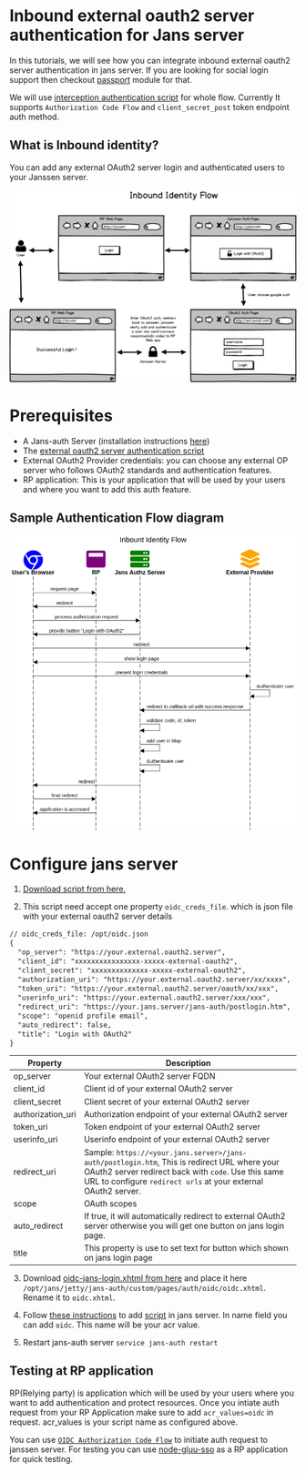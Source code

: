# Inbound external oauth2 server authentication for Jans server

In this tutorials, we will see how you can integrate inbound external oauth2 server authentication in jans server. If you are looking for social login support then checkout [passport](https://github.com/GluuFederation/tutorials/blob/master/oidc-sso-tutorials/code/node/jans-passport/README.md) module for that.

We will use [interception authentication script](https://github.com/GluuFederation/tutorials/blob/master/oidc-sso-tutorials/code/script/oidc-inbound-script/oidc-jans-script.py) for whole flow. Currently It supports `Authorization Code Flow` and `client_secret_post` token endpoint auth method.  

## What is Inbound identity?

You can add any external OAuth2 server login and authenticated users to your Janssen server.

![inbound-identity-simple-flow](files/jans-oidc-flow-balsamiq.png)

# Prerequisites

- A Jans-auth Server (installation instructions [here](https://github.com/JanssenProject/jans/tree/main/jans-linux-setup#readme))
- The [external oauth2 server authentication script](https://github.com/GluuFederation/tutorials/blob/master/oidc-sso-tutorials/code/script/oidc-inbound-script/oidc-jans-script.py)
- External OAuth2 Provider credentials: you can choose any external OP server who follows OAuth2 standards and authentication features.  
- RP application: This is your application that will be used by your users and where you want to add this auth feature.

## Sample Authentication Flow diagram

![inbound-identity-app-flow](files/jans-sequence-flow.png)

# Configure jans server

1. [Download script from here.](https://github.com/GluuFederation/tutorials/blob/master/oidc-sso-tutorials/code/script/oidc-inbound-script/oidc-jans-script.py)

2. This script need accept one property `oidc_creds_file`. which is json file with your external oauth2 server details

```
// oidc_creds_file: /opt/oidc.json
{
  "op_server": "https://your.external.oauth2.server",
  "client_id": "xxxxxxxxxxxxxxxx-xxxxx-external-oauth2",
  "client_secret": "xxxxxxxxxxxxxx-xxxxx-external-oauth2",
  "authorization_uri": "https://your.external.oauth2.server/xx/xxxx",
  "token_uri": "https://your.external.oauth2.server/oauth/xx/xxx",
  "userinfo_uri": "https://your.external.oauth2.server/xxx/xxx",
  "redirect_uri": "https://your.jans.server/jans-auth/postlogin.htm",
  "scope": "openid profile email",
  "auto_redirect": false,
  "title": "Login with OAuth2"
}
```

| Property | Description |
|----------|-------------|
| op_server | Your external OAuth2 server FQDN |
| client_id | Client id of your external OAuth2 server |
| client_secret | Client secret of your external OAuth2 server |
| authorization_uri | Authorization endpoint of your external OAuth2 server |
| token_uri | Token endpoint of your external OAuth2 server |
| userinfo_uri | Userinfo endpoint of your external OAuth2 server |
| redirect_uri | Sample: `https://<your.jans.server>/jans-auth/postlogin.htm`, This is redirect URL where your OAuth2 server redirect back with `code`. Use this same URL to configure `redirect urls` at your external OAuth2 server.|
| scope | OAuth scopes |
| auto_redirect | If true, it will automatically redirect to external OAuth2 server otherwise you will get one button on jans login page. |
| title | This property is use to set text for button which shown on jans login page |

3. Download [oidc-jans-login.xhtml from here](https://github.com/GluuFederation/tutorials/blob/master/oidc-sso-tutorials/code/script/oidc-inbound-script/oidc-jans-login.xhtml) and place it here `/opt/jans/jetty/jans-auth/custom/pages/auth/oidc/oidc.xhtml`. Rename it to `oidc.xhtml`.

4. Follow [these instructions](https://github.com/JanssenProject/jans-cli/blob/main/docs/cli/cli-default-authentication-method.md) to add [script](https://github.com/GluuFederation/tutorials/blob/master/oidc-sso-tutorials/code/script/oidc-inbound-script/oidc-jans-script.py) in jans server. In name field you can add `oidc`. This name will be your acr value.

5. Restart jans-auth server `service jans-auth restart`

## Testing at RP application

RP(Relying party) is application which will be used by your users where you want to add authentication and protect resources. Once you intiate auth request from your RP Application make sure to add `acr_values=oidc` in request. acr_values is your script name as configured above.

You can use [`OIDC Authorization Code Flow`](https://github.com/GluuFederation/tutorials/blob/master/oidc-sso-tutorials/tutorials/OpenID-Connect-OAuth2-SSO-with-Gluu.md) to initiate auth request to janssen server. For testing you can use [node-gluu-sso](https://github.com/GluuFederation/tutorials/tree/master/oidc-sso-tutorials/code/node/node-gluu-sso) as a RP application for quick testing.

